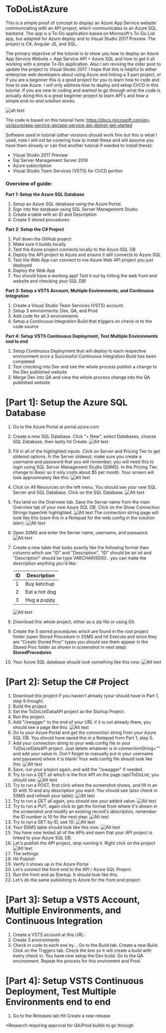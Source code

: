 # ToDoListAzure
This is a simple proof of concept to display an Azure App Service website communciating with an API project, which communicates to an Azure SQL backend.  The app is a To-Do application based on Microsoft's To-Do List app, but adapted for Azure deploy and to Visual Studio 2017 Preview.  The project is C#, Angular JS, and SQL. 

The primary objective of the tutorial is to show you how to deploy an Azure App Service Website + App Service API + Azure SQL and how to get it all working with a simple To-Do application. Also I am reviving the older post to update the project to Visual Studio 2017.  I hope that this is helpful to either enterprise web developers about using Azure and linking a 3 part project, or if you are a beginner this is a good project for you to learn how to code and how to use Azure.  I will only address how to deploy and setup CI/CD in this tutorial. If you are new to coding and wanted to go through what the code is actually doing this is a great beginner project to learn API's and how a simple end-to-end solution works. 

![alt text](https://docs.microsoft.com/en-us/azure/app-service-api/media/app-service-api-dotnet-get-started/todospa.png)

The code is based on this tutorial here: https://docs.microsoft.com/en-us/azure/app-service-api/app-service-api-dotnet-get-started

Software used in tutorial (other versions should work fine but this is what I used, note I will not be covering how to install these and will assume you have them already or can find another tutorial if needed to install these):
* Visual Studio 2017 Preview
* Sql Server Management Server 2016
* Azure subscription
* Visual Studio Team Services (VSTS) for CI/CD portion

### Overview of guide:
**Part 1: Setup the Azure SQL Database**
1. Setup an Azure SQL database using the Azure Portal.  
2. Sign into the database using SQL Server Management Studio
3. Create a table with an ID and Description
4. Create 5 stored procedures

**Part 2: Setup the C# Project**
1. Pull down the GitHub project
2. Make sure it builds locally
3. Test the Azure project connects locally to the Azure SQL DB 
4. Deploy the API project to Azure and ensure it still connects to Azure SQL
5. Test the Web App can connect to tne Azure Web API project you just deployed 
6. Deploy the Web App
7. You should have a working app! Test it out by hitting the web front end website and checking your SQL DB!

**Part 3: Setup a VSTS Account, Multiple Environments, and Continuous Integration**
1. Create a Visual Studio Team Services (VSTS) account. 
2. Setup 3 environments: Dev, QA, and Prod
3. Add code for all 3 environments
4. Setup a Continuous Integration Build that triggers on check-in to the code source

**Part 4: Setup VSTS Continuous Deployment, Test Multiple Environments end to end**
1. Setup Continuous Deployment that will deploy to each respective environment once a Successful Continuous Integration Build has been completed
2. Test checking into Dev and see the whole process publish a change to the Dev published website
3. Merge Dev into QA and view the whole process change into the QA published website

# [Part 1]: Setup the Azure SQL Database
1. Go to the Azure Portal at portal.azure.com
2. Create a new SQL Database. Click "+ New", select Databases, choose SQL Database, then lastly hit Create. 
      ![Alt text](/Images/Part1/01SelectSQLDBPortal.png?raw=true "Azure Portal: how to select a SQL DB")
3. Fill in all of the highlighted inputs.  Click on Server and Pricing Tier to get slideout options.  In the Server slideout, make sure you create a username and password that you will remember, you will need this to login using SQL Server Management Studio (SSMS).  In the Pricing Tier, change to Basic so it only costs about $5 per month. Your screen will look approximately like this:
      ![Alt text](/Images/Part1/02DBOptions.png?raw=true "Creating a SQL DB")
4. Click on All Resources on the left menu. You should see your new SQL Server and SQL Database. Click on the SQL Database. 
      ![Alt text](/Images/Part1/03AllResources.png?raw=true "Select your SQL DB")
5. You land on the Overview tab.  Save the Server name from the main Overview tab of your new Azure SQL DB. Click on the Show Connection Strings hyperlink highlighted.
      ![Alt text](/Images/Part1/05DatabaseOverview.png?raw=true "SQL DB Overview tab")
  The connection string page will look like this (save this in a Notepad for the web.config in the solution later):
      ![Alt text](/Images/Part1/06ConnectionString.png?raw=true "SQL DB Overview tab")
6. Open SSMS and enter the Server name, username, and password. 
      ![Alt text](/Images/Part1/07SSMS.png?raw=true "SSMS Login")
7. Create a new table that looks exactly like the following format (two columns which are "ID" and "Description", "ID" should be an int and "Description" should be type VARCHAR(500)).. you can make the description anything you'd like: 

      ID | Description
      ------------ | -------------
      1 | Buy ketchup
      2 | Eat a hot dog
      3 | Hug a puppy

      ![Alt text](/Images/Part1/08Table.png?raw=true "Table Structure")

8. Download this whole project, either as a zip file or using Git.  
9. Create the 5 stored procedures which are found in the root project folder (open Stored Procedure in SSMS and hit Execute and since they are "Create Stored Proc" types you should see them appear in the Stored Proc folder as shown in screenshot in next step): **StoredProcedures**
10. Your Azure SQL database should look something like this now: 
      ![Alt text](/Images/Part1/09StoredProcs.png?raw=true "SSMS Stored Procedures")

# [Part 2]: Setup the C# Project
1. Download this project if you haven't already (your should have in Part 1, step 9 though). 
2. Build the project.
3. Set the ToDoListDataAPI project as the Startup Project. 
4. Run the project. 
5. Add "/swagger" to the end of your URL if it is not already there, you should see a page like this: 
      ![Alt text](/Images/Part2/00.png?raw=true "Swagger main page")
6. Go to your Azure Portal and get the connection string from your Azure SQL DB. You should have saved this in a Notepad from Part 1, step 5.
7. Add your connection string to your web.config file in your ToDoListDataAPI project.  Just delete whatever is in connectionString="" and add your value in. Don't forget to manually put in your username and password where it is blank! Your web.config file should look like this:
      ![Alt text](/Images/Part2/01.png?raw=true "Web config with Connection String")
8. Save, run your project again, and add the "/swagger" if needed. 
9. Try to run a GET all which is the first API on the page /api/ToDoList, you should see:
      ![Alt text](/Images/Part2/02.png?raw=true "More Swagger API calls..")
10. Try to run a POST, first click where the screenshot shows, and fill in an ID with 10 and any description you want.  You should see (also check in SSMS and refresh your table):
      ![Alt text](/Images/Part2/03.png?raw=true "More Swagger API calls..")
11. Try to run a GET all again, you should see your added value:
      ![Alt text](/Images/Part2/04.png?raw=true "More Swagger API calls..")
12. Try to run a PUT, again click to get the format from where it's shown in the screenshot and modify an existing record's description, remember the ID number is 10 for the next step:
      ![Alt text](/Images/Part2/05.png?raw=true "More Swagger API calls..")
13. Try to run a GET by ID, use 10:
      ![Alt text](/Images/Part2/06.png?raw=true "More Swagger API calls..")
14. Your SSMS table should look like this now:
      ![Alt text](/Images/Part2/07.png?raw=true "SSMS Table Updated")
15. You have now tested all of the APIs and seen that your API project is linked to your Azure SQL DB. 
16. Let's publish the API project, stop running it.  Right click on the project
      ![Alt text](/Images/Part2/08.png?raw=true "Publishing the API project")
17. The settings
18. Hit Publish
19. Verify it shows up in the Azure Portal
20. Let's connect the front end to the API / Azure SQL Project.
21. Run the front end as Startup. It should look like this.
21. Let's do the same publishing to Azure for the front end project

# [Part 3]: Setup a VSTS Account, Multiple Environments, and Continuous Integration
1. Create a VSTS account at this URL: 
2. Create 3 environments
3. Check in code to each one by .. 
Go to the Build tab.
Create a new Build.
Click on the Triggers tab.
Check the box so it will create a build with every check in.
You have now setup the Dev build. 
Go to the QA environment. Repeat the process for this enviroment and Prod. 

# [Part 4]: Setup VSTS Continuous Deployment, Test Multiple Environments end to end
1. Go to the Releases tab
Hit Create a new release

*Research requiring approval for QA/Prod builds to go through
